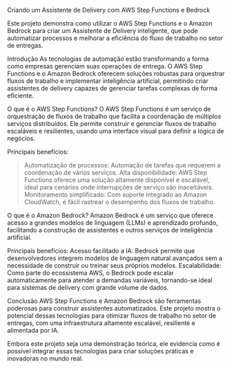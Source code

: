 Criando um Assistente de Delivery com AWS Step Functions e Bedrock

Este projeto demonstra como utilizar o AWS Step Functions e o Amazon Bedrock para criar um Assistente de Delivery inteligente, que pode automatizar processos e melhorar a eficiência do fluxo de trabalho no setor de entregas.

Introdução
As tecnologias de automação estão transformando a forma como empresas gerenciam suas operações de entrega. O AWS Step Functions e o Amazon Bedrock oferecem soluções robustas para orquestrar fluxos de trabalho e implementar inteligência artificial, permitindo criar assistentes de delivery capazes de gerenciar tarefas complexas de forma eficiente.

O que é o AWS Step Functions?
O AWS Step Functions é um serviço de orquestração de fluxos de trabalho que facilita a coordenação de múltiplos serviços distribuídos. Ele permite construir e gerenciar fluxos de trabalho escaláveis e resilientes, usando uma interface visual para definir a lógica de negócios.

Principais benefícios:
> Automatização de processos: Automação de tarefas que requerem a coordenação de vários serviços.
> Alta disponibilidade: AWS Step Functions oferece uma solução altamente disponível e escalável, ideal para cenários onde interrupções de serviço são inaceitáveis.
> Monitoramento simplificado: Com suporte integrado ao Amazon CloudWatch, é fácil rastrear o desempenho dos fluxos de trabalho.

O que é o Amazon Bedrock?
Amazon Bedrock é um serviço que oferece acesso a grandes modelos de linguagem (LLMs) e aprendizado profundo, facilitando a construção de assistentes e outros serviços de inteligência artificial.

Principais benefícios:
Acesso facilitado a IA: Bedrock permite que desenvolvedores integrem modelos de linguagem natural avançados sem a necessidade de construir ou treinar seus próprios modelos.
Escalabilidade: Como parte do ecossistema AWS, o Bedrock pode escalar automaticamente para atender a demandas variáveis, tornando-se ideal para sistemas de delivery com grande volume de dados.

Conclusão
AWS Step Functions e Amazon Bedrock são ferramentas poderosas para construir assistentes automatizados. Este projeto mostra o potencial dessas tecnologias para otimizar fluxos de trabalho no setor de entregas, com uma infraestrutura altamente escalável, resiliente e alimentada por IA.

Embora este projeto seja uma demonstração teórica, ele evidencia como é possível integrar essas tecnologias para criar soluções práticas e inovadoras no mundo real.
